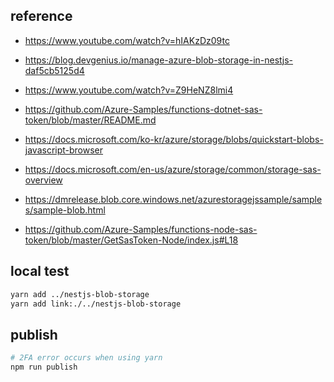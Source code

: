 ## reference

- https://www.youtube.com/watch?v=hIAKzDz09tc

- https://blog.devgenius.io/manage-azure-blob-storage-in-nestjs-daf5cb5125d4

- https://www.youtube.com/watch?v=Z9HeNZ8lmi4

- https://github.com/Azure-Samples/functions-dotnet-sas-token/blob/master/README.md

- https://docs.microsoft.com/ko-kr/azure/storage/blobs/quickstart-blobs-javascript-browser

- https://docs.microsoft.com/en-us/azure/storage/common/storage-sas-overview

- https://dmrelease.blob.core.windows.net/azurestoragejssample/samples/sample-blob.html

- https://github.com/Azure-Samples/functions-node-sas-token/blob/master/GetSasToken-Node/index.js#L18

## local test

```sh
yarn add ../nestjs-blob-storage
yarn add link:./../nestjs-blob-storage
```

## publish

```sh
# 2FA error occurs when using yarn
npm run publish
```
